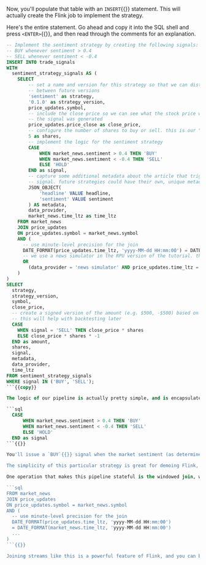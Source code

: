 Now, you'll populate that table with an `INSERT`{{}} statement. This will actually create the Flink job to implement the strategy.

Here's the entire statement. Go ahead and copy it into the SQL shell and press `<ENTER>`{{}}, and then read through the comments for an explanation.


```sql
-- Implement the sentiment strategy by creating the following signals:
-- BUY whenever sentiment > 0.4
-- SELL whenever sentiment < -0.4
INSERT INTO trade_signals
WITH 
  sentiment_strategy_signals AS (
    SELECT
        -- set a name and version for this strategy so that we can distinguish
        -- between future versions
        'sentiment' as strategy,
        '0.1.0' as strategy_version,
        price_updates.symbol,
        -- include the close price so we can see what the stock price was at the time
        -- the signal was generated
        price_updates.price_close as close_price,
        -- configure the number of shares to buy or sell. this is our "stake"
        5 as shares,
        -- implement the logic for the sentiment strategy
        CASE
            WHEN market_news.sentiment > 0.4 THEN 'BUY'
            WHEN market_news.sentiment < -0.4 THEN 'SELL'
            ELSE 'HOLD'
        END as signal,
        -- capture some additional metadata about the article that triggered the trade
        -- signal. future strategies could have their own, unique metadata fields
        JSON_OBJECT(
            'headline' VALUE headline,
            'sentiment' VALUE sentiment
        ) AS metadata,
        data_provider,
        market_news.time_ltz as time_ltz
    FROM market_news
    JOIN price_updates
    ON price_updates.symbol = market_news.symbol
    AND (
      -- use minute-level precision for the join
      DATE_FORMAT(price_updates.time_ltz, 'yyyy-MM-dd HH:mm:00') = DATE_FORMAT(market_news.time_ltz, 'yyyy-MM-dd HH:mm:00')
      -- we use a news simulator in the RPU version of the tutorial. this line just ensures anything picked up by the news simulator is also included.
      OR
        (data_provider = 'news simulator' AND price_updates.time_ltz = '2022-12-31 00:59:00.000')
    )
)
SELECT
  strategy,
  strategy_version,
  symbol,
  close_price,
  -- create a signed version of the amount (e.g. $500, -$500) based on the signal.
  -- this will help with backtesting later
  CASE
    WHEN signal = 'SELL' THEN close_price * shares
    ELSE close_price * shares * -1
  END as amount,
  shares,
  signal,
  metadata,
  data_provider,
  time_ltz
FROM sentiment_strategy_signals
WHERE signal IN ('BUY', 'SELL');
```{{copy}}

The logic of our pipeline is actually pretty simple, and is encapsulated in the `CASE`{{}} statement.

```sql
  CASE
      WHEN market_news.sentiment > 0.4 THEN 'BUY'
      WHEN market_news.sentiment < -0.4 THEN 'SELL'
      ELSE 'HOLD'
  END as signal
```{{}}

You'll issue a `BUY`{{}} signal when the market sentiment (as determined by the news articles) is above `0.4`. You'll issue a `SELL`{{}} signals when the sentiment is below `-0.4`{{}}. Otherwise, you'll `HOLD`{{}}.

The simplicity of this particular strategy is great for demoing Flink, but you'd want to supplement this with additional signals before deploying this to a live trading environment.

One operation that makes this pipeline stateful is the windowed join, which we use to pull the stock's most recent price at the time an article was published:

```sql
FROM market_news
JOIN price_updates
ON price_updates.symbol = market_news.symbol
AND (
  -- use minute-level precision for the join
  DATE_FORMAT(price_updates.time_ltz, 'yyyy-MM-dd HH:mm:00') 
  = DATE_FORMAT(market_news.time_ltz, 'yyyy-MM-dd HH:mm:00')
  ...
)
```{{}}

Joining streams like this is a powerful feature of Flink, and you can bookmark <a href="https://nightlies.apache.org/flink/flink-docs-master/docs/dev/table/sql/queries/joins/" target="_blank">this page</a> to read more about them after the tutorial.
